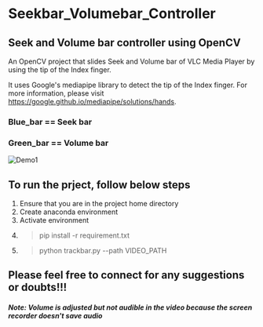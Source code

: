 # Seekbar_Volumebar_Controller

## Seek and Volume bar controller using OpenCV

An OpenCV project that slides Seek and Volume bar of VLC Media Player by using the tip of the Index finger.

It uses Google's mediapipe library to detect the tip of the Index finger. For more information, please visit https://google.github.io/mediapipe/solutions/hands.

### Blue_bar == Seek bar
### Green_bar == Volume bar

![Demo1](https://github.com/tshr-d-dragon/Seekbar_Volumebar_Controller/blob/main/Seek_Volume.gif)

## To run the prject, follow below steps
1. Ensure that you are in the project home directory
2. Create anaconda environment
3. Activate environment
4. >pip install -r requirement.txt
5. >python trackbar.py --path VIDEO_PATH

## Please feel free to connect for any suggestions or doubts!!!

##### Note: Volume is adjusted but not audible in the video because the screen recorder doesn't save audio

